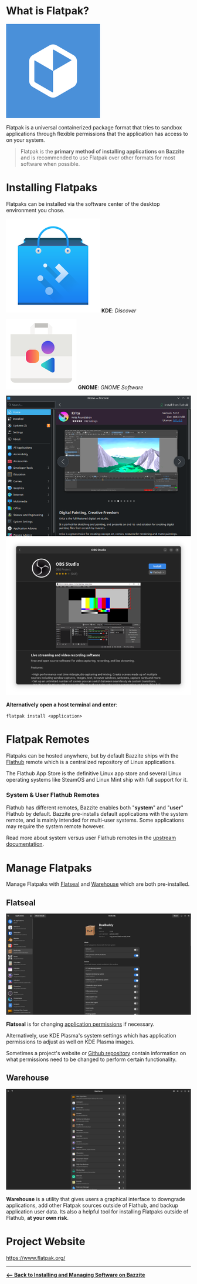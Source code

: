 <!-- ANCHOR: METADATA -->
<!--{"url_discourse": "https://universal-blue.discourse.group/docs?topic=2636", "fetched_at": "2024-09-03 16:43:08.564302+00:00"}-->
<!-- ANCHOR_END: METADATA -->

# What is Flatpak?

![Flatpak|100x100, 100%](../img/v8VIuTILkstytNrPebI3WTobWtS.png)

Flatpak is a universal containerized package format that tries to sandbox applications through flexible permissions that the application has access to on your system.  


> Flatpak is the **primary method of installing applications on Bazzite** and is recommended to use Flatpak over other formats for most software when possible.

# Installing Flatpaks

Flatpaks can be installed via the software center of the desktop environment you chose.

![Discover|50x50, 100%](../img/7eXW7jIZAYeKMUVOCf0daVYKX2n.png) 
**KDE**: *Discover*

![GNOME Software|50x50, 100%](../img/i4jmn9qO4tJkCIKbE6iOLCRkPtR.png) 
**GNOME**: *GNOME Software* 

![Discover|659x500, 100%](../img/ktGkdD7dmJEDfOipPNWaGQLSUAE.png)
![GNOME Software Center](../img/fsykftNe5xGcslvq4pETWwlVIA1.png)



**Alternatively open a host terminal and enter**:
```
flatpak install <application>
```

# Flatpak Remotes

Flatpaks can be hosted anywhere, but by default Bazzite ships with the [Flathub](https://flathub.org/) remote which is a centralized repository of Linux applications.

The Flathub App Store is the definitive Linux app store and several Linux operating systems like SteamOS and Linux Mint ship with full support for it.

### System & User Flathub Remotes

Flathub has different remotes, Bazzite enables both "**system**" and "**user**" Flathub by default.  Bazzite pre-installs default applications with the system remote, and is mainly intended for multi-user systems.  Some applications may require the system remote however.

Read more about system versus user Flathub remotes in the [upstream documentation](https://docs.flathub.org/docs/for-users/user-vs-system-install/).

# Manage Flatpaks

Manage Flatpaks with [Flatseal](https://github.com/tchx84/Flatseal) and [Warehouse](https://github.com/flattool/warehouse) which are both pre-installed.

## Flatseal

![Flatseal|690x376](../img/q8Lz4vZCAGmTdHoyjax4xousECV.png)

**Flatseal** is for changing [application permissions](https://github.com/tchx84/Flatseal/blob/92e675e5ad2129f2aabf324261570eef442494f6/DOCUMENTATION.md) if necessary.

Alternatively, use KDE Plasma's system settings which has application permissions to adjust as well on KDE Plasma images.

Sometimes a project's website or [Github repository](https://github.com/flathub/com.discordapp.Discord/wiki/Rich-Precense-(discord-rpc)#flatpak-applications) contain information on what permissions need to be changed to perform certain functionality.

## Warehouse

![Warehouse|690x376](../img/mjRkX8RgxfbDwLhe4zyjIoL2Ifr.png)

**Warehouse** is a utility that gives users a graphical interface to downgrade applications, add other Flatpak sources outside of Flathub, and backup application user data.  Its also a helpful tool for installing Flatpaks outside of Flathub, **at your own risk**.


# Project Website

https://www.flatpak.org/


<hr>

[**<-- Back to Installing and Managing Software on Bazzite**](https://universal-blue.discourse.group/docs?topic=35)